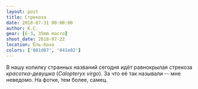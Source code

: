 ```yaml
---
layout: post
title: Стрекоза
date: 2018-07-31 00:00:00
author: К.С.
gear: [E-3, 35mm macro]
shoot_date: 2018-07-22
location: Ёль-база
colors: ['081d07', '041e02']
---
```

В нашу копилку странных названий сегодня идёт равнокрылая стрекоза _красотка-девушка_ (_Calopteryx virgo_). За что её так называли -- мне неведомо. На фотке, тем более, самец.
